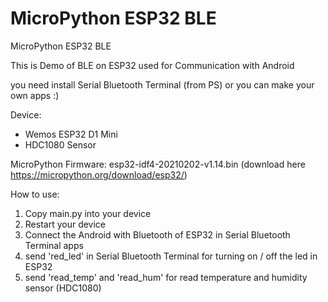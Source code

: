 # MicroPython ESP32 BLE

MicroPython ESP32 BLE

This is Demo of BLE on ESP32 used for Communication with Android

you need install Serial Bluetooth Terminal (from PS) or you can make your own apps :)

Device:
- Wemos ESP32 D1 Mini
- HDC1080 Sensor

MicroPython Firmware: esp32-idf4-20210202-v1.14.bin (download here https://micropython.org/download/esp32/)

How to use:
1. Copy main.py into your device
2. Restart your device
3. Connect the Android with Bluetooth of ESP32 in Serial Bluetooth Terminal apps
4. send 'red_led' in Serial Bluetooth Terminal for turning on / off the led in ESP32
5. send 'read_temp' and 'read_hum' for read temperature and humidity sensor (HDC1080)
